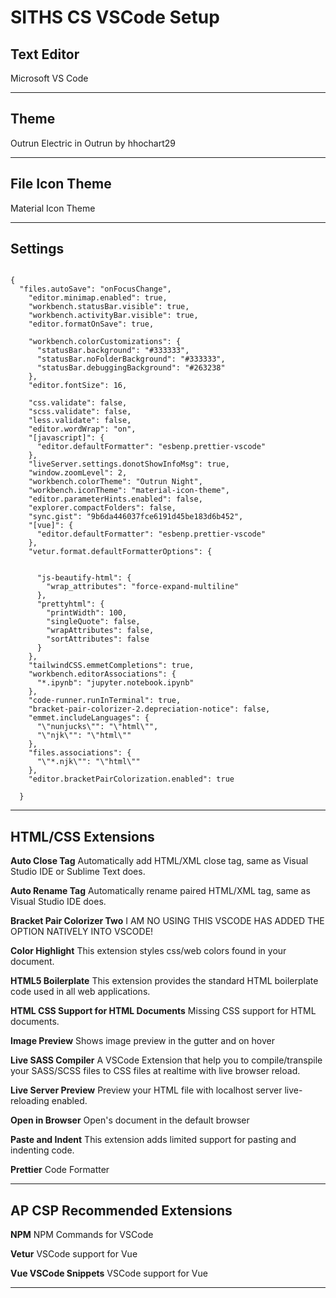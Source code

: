 # SITHS CS VSCode Setup

## Text Editor

Microsoft VS Code

---

## Theme

Outrun Electric in Outrun by hhochart29

---

## File Icon Theme

Material Icon Theme

---

## Settings

```

{
  "files.autoSave": "onFocusChange",
    "editor.minimap.enabled": true,
    "workbench.statusBar.visible": true,
    "workbench.activityBar.visible": true,
    "editor.formatOnSave": true,
  
    "workbench.colorCustomizations": {
      "statusBar.background": "#333333",
      "statusBar.noFolderBackground": "#333333",
      "statusBar.debuggingBackground": "#263238"
    },
    "editor.fontSize": 16,
  
    "css.validate": false,
    "scss.validate": false,
    "less.validate": false,
    "editor.wordWrap": "on",
    "[javascript]": {
      "editor.defaultFormatter": "esbenp.prettier-vscode"
    },
    "liveServer.settings.donotShowInfoMsg": true,
    "window.zoomLevel": 2,
    "workbench.colorTheme": "Outrun Night",
    "workbench.iconTheme": "material-icon-theme",
    "editor.parameterHints.enabled": false,
    "explorer.compactFolders": false,
    "sync.gist": "9b6da446037fce6191d45be183d6b452",
    "[vue]": {
      "editor.defaultFormatter": "esbenp.prettier-vscode"
    },
    "vetur.format.defaultFormatterOptions": {
    

      "js-beautify-html": {
        "wrap_attributes": "force-expand-multiline"
      },
      "prettyhtml": {
        "printWidth": 100,
        "singleQuote": false,
        "wrapAttributes": false,
        "sortAttributes": false
      }
    },
    "tailwindCSS.emmetCompletions": true,
    "workbench.editorAssociations": {
      "*.ipynb": "jupyter.notebook.ipynb"
    },
    "code-runner.runInTerminal": true,
    "bracket-pair-colorizer-2.depreciation-notice": false,
    "emmet.includeLanguages": {
      "\"nunjucks\"": "\"html\"",
      "\"njk\"": "\"html\""
    },
    "files.associations": {
      "\"*.njk\"": "\"html\""
    },
    "editor.bracketPairColorization.enabled": true
    
  }
```

---

## HTML/CSS Extensions

**Auto Close Tag** Automatically add HTML/XML close tag, same as Visual Studio IDE or Sublime Text does.

**Auto Rename Tag** Automatically rename paired HTML/XML tag, same as Visual Studio IDE does.

**Bracket Pair Colorizer Two** I AM NO  USING THIS VSCODE HAS ADDED THE OPTION NATIVELY INTO VSCODE!

**Color Highlight** This extension styles css/web colors found in your document.

**HTML5 Boilerplate** This extension provides the standard HTML boilerplate code used in all web applications.

**HTML CSS Support for HTML Documents** Missing CSS support for HTML documents.

**Image Preview** Shows image preview in the gutter and on hover

**Live SASS Compiler** A VSCode Extension that help you to compile/transpile your SASS/SCSS files to CSS files at realtime with live browser reload.

**Live Server Preview** Preview your HTML file with localhost server live-reloading enabled.

**Open in Browser** Open's document in the default browser

**Paste and Indent** This extension adds limited support for pasting and indenting code.

**Prettier** Code Formatter

---

## AP CSP Recommended Extensions

**NPM** NPM Commands for VSCode

**Vetur** VSCode support for Vue

**Vue VSCode Snippets** VSCode support for Vue

---

